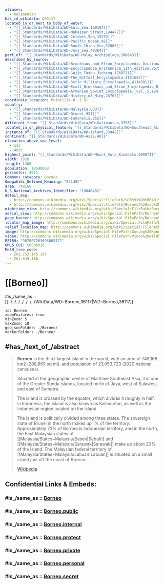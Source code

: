 ```yaml
---
aliases:
  - Kalimantan
has_id_wikidata: Q36117
located_in_or_next_to_body_of_water:
  - "[[_Standards/WikiData/WD~Sulu_Sea,160194]]"
  - "[[_Standards/WikiData/WD~Makassar_Strait,194477]]"
  - "[[_Standards/WikiData/WD~Celebes_Sea,19270]]"
  - "[[_Standards/WikiData/WD~Pacific_Ocean,98]]"
  - "[[_Standards/WikiData/WD~South_China_Sea,37660]]"
  - "[[_Standards/WikiData/WD~Java_Sea,49364]]"
part_of: "[[_Standards/WikiData/WD~Malay_Archipelago,208643]]"
described_by_source:
  - "[[_Standards/WikiData/WD~Brockhaus_and_Efron_Encyclopedic_Dictionary,602358]]"
  - "[[_Standards/WikiData/WD~Encyclopædia_Britannica_11th_edition,867541]]"
  - "[[_Standards/WikiData/WD~Gujin_Tushu_Jicheng,1768721]]"
  - "[[_Standards/WikiData/WD~The_Nuttall_Encyclopædia,3181656]]"
  - "[[_Standards/WikiData/WD~Sytin_Military_Encyclopedia,4114391]]"
  - "[[_Standards/WikiData/WD~Small_Brockhaus_and_Efron_Encyclopedic_Dictionary,19180675]]"
  - "[[_Standards/WikiData/WD~Armenian_Soviet_Encyclopedia,_vol._5,124737632]]"
  - "[[_Standards/WikiData/WD~History_of_Ming,28763]]"
coordinate_location: Point(114.0 -1.0)
country:
  - "[[_Standards/WikiData/WD~Malaysia,833]]"
  - "[[_Standards/WikiData/WD~Brunei,921]]"
  - "[[_Standards/WikiData/WD~Indonesia,252]]"
different_from: "[[_Standards/WikiData/WD~Kalimantan,3795]]"
located_in_on_physical_feature: "[[_Standards/WikiData/WD~Southeast_Asia,11708]]"
instance_of: "[[_Standards/WikiData/WD~island,23442]]"
continent: "[[_Standards/WikiData/WD~Asia,48]]"
elevation_above_sea_level:
  - 113
  - 4095
highest_point: "[[_Standards/WikiData/WD~Mount_Kota_Kinabalu,60967]]"
width: 1026
length: 1366
population: 18590000
perimeter: 4971
Commons_category: Borneo
OmegaWiki_Defined_Meaning: "851492"
area: 748168
U_S_National_Archives_Identifier: "10046431"
detail_map:
  - http://commons.wikimedia.org/wiki/Special:FilePath/%D0%91%D0%BE%D1%80%D0%BD%D0%B5%D0%BE%20-%20%D0%9F%D0%BE%D0%BB%D0%B8%D1%82%D0%B8%D1%87%D0%BA%D0%B0%20%D0%BA%D0%B0%D1%80%D1%82%D0%B0.svg
  - http://commons.wikimedia.org/wiki/Special:FilePath/Borneo2%20map%20english%20names.svg
nighttime_view: http://commons.wikimedia.org/wiki/Special:FilePath/Borneo.png
aerial_view: http://commons.wikimedia.org/wiki/Special:FilePath/Borneo%2019%20May%202002.jpg
page_banner: http://commons.wikimedia.org/wiki/Special:FilePath/Borneo%20banner.jpg
locator_map_image: http://commons.wikimedia.org/wiki/Special:FilePath/Borneo%20blank%20map.svg
relief_location_map: http://commons.wikimedia.org/wiki/Special:FilePath/Borneo%20Topography.png
image: http://commons.wikimedia.org/wiki/Special:FilePath/Gunung%20Kongkemul%20Borneo.png
video: http://commons.wikimedia.org/wiki/Special:FilePath/Video%20wild%20orangutan%20Borneo.webm
P8189: "987007283096005171"
UMLS_CUI: C0006026
MeSH_tree_code:
  - Z01.252.145.103
  - Z01.639.160
---
```

# [[Borneo]] 

#is_/same_as :: [[../../../../../../../WikiData/WD~Borneo,36117|WD~Borneo,36117]] 


```leaflet
id: Borneo
zoomFeatures: true 
minZoom: 5 
maxZoom: 18
geojsonFolder: ./Borneo/
markerFolder: ./Borneo/
```



## #has_/text_of_/abstract 

> **Borneo** is the third-largest island in the world, with an area of 748,168 km2 (288,869 sq mi), 
> and population of 23,053,723 (2020 national censuses). 
> 
> Situated at the geographic centre of Maritime Southeast Asia, 
> it is one of the Greater Sunda Islands, located north of Java, 
> west of Sulawesi, and east of Sumatra. 
> 
> The island is crossed by the equator, which divides it roughly in half. 
> In Indonesia, the island is also known as Kalimantan, 
> as well as the Indonesian region located on the island.
>
> The island is politically divided among three states. The sovereign state of Brunei in the north makes up 1% of the territory. Approximately 73% of Borneo is Indonesian territory, and in the north, the East Malaysian states of [[Malaysia/States~Malaysia/Sabah|Sabah]] and [[Malaysia/States~Malaysia/Sarawak|Sarawak]] make up about 26% of the island. The Malaysian federal territory of [[Malaysia/States~Malaysia/Labuan|Labuan]] is situated on a small island just off the coast of Borneo.
>
> [Wikipedia](https://en.wikipedia.org/wiki/Borneo) 


## Confidential Links & Embeds: 

### #is_/same_as :: [Borneo](/_Standards/Earth/Continent/Asia/Asia~South~East/Malay_Archipelago/Islands-Malay_Archipelago/Borneo.md) 

### #is_/same_as :: [Borneo.public](/_public/Earth/Continent/Asia/Asia~South~East/Malay_Archipelago/Islands-Malay_Archipelago/Borneo.public.md) 

### #is_/same_as :: [Borneo.internal](/_internal/Earth/Continent/Asia/Asia~South~East/Malay_Archipelago/Islands-Malay_Archipelago/Borneo.internal.md) 

### #is_/same_as :: [Borneo.protect](/_protect/Earth/Continent/Asia/Asia~South~East/Malay_Archipelago/Islands-Malay_Archipelago/Borneo.protect.md) 

### #is_/same_as :: [Borneo.private](/_private/Earth/Continent/Asia/Asia~South~East/Malay_Archipelago/Islands-Malay_Archipelago/Borneo.private.md) 

### #is_/same_as :: [Borneo.personal](/_personal/Earth/Continent/Asia/Asia~South~East/Malay_Archipelago/Islands-Malay_Archipelago/Borneo.personal.md) 

### #is_/same_as :: [Borneo.secret](/_secret/Earth/Continent/Asia/Asia~South~East/Malay_Archipelago/Islands-Malay_Archipelago/Borneo.secret.md)

